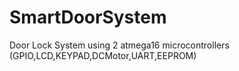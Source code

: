 # SmartDoorSystem
Door Lock System using 2 atmega16 microcontrollers (GPIO,LCD,KEYPAD,DCMotor,UART,EEPROM)

